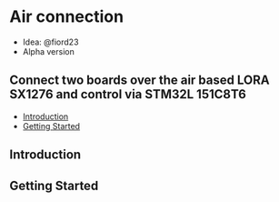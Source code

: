 # Air connection
* Idea: @fiord23
* Alpha version
## Connect two boards over the air based LORA SX1276 and control via STM32L 151C8T6
* [Introduction](https://github.com/fiord23/LORA-SX1276#Introduction)<br>
* [Getting Started](https://github.com/fiord23/LORA-SX1276#getting-started)<br>
## Introduction
## Getting Started
